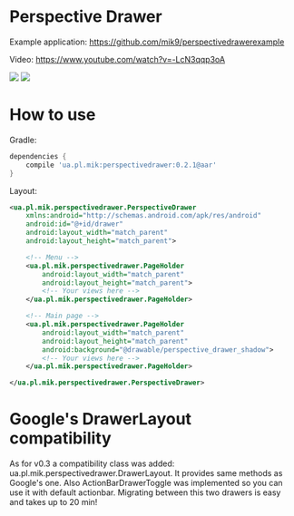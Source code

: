 Perspective Drawer
=================
Example application: https://github.com/mik9/perspectivedrawerexample

Video: https://www.youtube.com/watch?v=-LcN3qqp3oA

<a href="http://i.imgur.com/GjBzqED.png"><img src="http://i.imgur.com/GjBzqEDl.png"></a>
<a href="http://i.imgur.com/b4yeCZY.png"><img src="http://i.imgur.com/b4yeCZYl.png"></a>

How to use
=================
Gradle:
```groovy
dependencies {
    compile 'ua.pl.mik:perspectivedrawer:0.2.1@aar'
}
```

Layout:
```xml
<ua.pl.mik.perspectivedrawer.PerspectiveDrawer
    xmlns:android="http://schemas.android.com/apk/res/android"
    android:id="@+id/drawer"
    android:layout_width="match_parent"
    android:layout_height="match_parent">

    <!-- Menu -->
    <ua.pl.mik.perspectivedrawer.PageHolder
        android:layout_width="match_parent"
        android:layout_height="match_parent">
        <!-- Your views here -->
    </ua.pl.mik.perspectivedrawer.PageHolder>

    <!-- Main page -->
    <ua.pl.mik.perspectivedrawer.PageHolder
        android:layout_width="match_parent"
        android:layout_height="match_parent"
        android:background="@drawable/perspective_drawer_shadow">
        <!-- Your views here -->
    </ua.pl.mik.perspectivedrawer.PageHolder>

</ua.pl.mik.perspectivedrawer.PerspectiveDrawer>
```

Google's DrawerLayout compatibility
=================
As for v0.3 a compatibility class was added: ua.pl.mik.perspectivedrawer.DrawerLayout. It provides same methods as Google's one. Also ActionBarDrawerToggle was implemented so you can use it with default actionbar.
Migrating between this two drawers is easy and takes up to 20 min!
